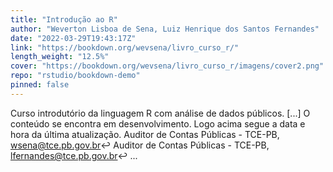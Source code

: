 ```yaml
---
title: "Introdução ao R"
author: "Weverton Lisboa de Sena, Luiz Henrique dos Santos Fernandes"
date: "2022-03-29T19:43:17Z"
link: "https://bookdown.org/wevsena/livro_curso_r/"
length_weight: "12.5%"
cover: "https://bookdown.org/wevsena/livro_curso_r/imagens/cover2.png"
repo: "rstudio/bookdown-demo"
pinned: false
---
```


Curso introdutório da linguagem R com análise de dados públicos. [...] O conteúdo se encontra em desenvolvimento. Logo acima segue a data e hora da última atualização. Auditor de Contas Públicas - TCE-PB, wsena@tce.pb.gov.br↩︎ Auditor de Contas Públicas - TCE-PB, lfernandes@tce.pb.gov.br↩︎ ...
